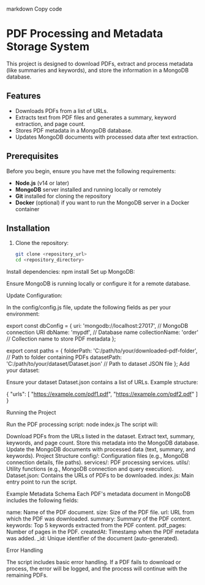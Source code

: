 markdown
Copy code
# PDF Processing and Metadata Storage System

This project is designed to download PDFs, extract and process metadata (like summaries and keywords), and store the information in a MongoDB database.

## Features
- Downloads PDFs from a list of URLs.
- Extracts text from PDF files and generates a summary, keyword extraction, and page count.
- Stores PDF metadata in a MongoDB database.
- Updates MongoDB documents with processed data after text extraction.

## Prerequisites

Before you begin, ensure you have met the following requirements:

- **Node.js** (v14 or later)
- **MongoDB** server installed and running locally or remotely
- **Git** installed for cloning the repository
- **Docker** (optional) if you want to run the MongoDB server in a Docker container

## Installation

1. Clone the repository:

   ```bash
   git clone <repository_url>
   cd <repository_directory>

Install dependencies:
npm install
Set up MongoDB:

Ensure MongoDB is running locally or configure it for a remote database.

Update Configuration:

In the config/config.js file, update the following fields as per your environment:

export const dbConfig = {
    uri: 'mongodb://localhost:27017', // MongoDB connection URI
    dbName: 'mypdf',                  // Database name
    collectionName: 'order'           // Collection name to store PDF metadata
};

export const paths = {
    folderPath: 'C:/path/to/your/downloaded-pdf-folder',   // Path to folder containing PDFs
    datasetPath: 'C:/path/to/your/dataset/Dataset.json'    // Path to dataset JSON file
};
Add your dataset:

Ensure your dataset Dataset.json contains a list of URLs. Example structure:

{
    "urls": [
        "https://example.com/pdf1.pdf",
        "https://example.com/pdf2.pdf"
    ]
}

Running the Project

Run the PDF processing script:
node index.js
The script will:

Download PDFs from the URLs listed in the dataset.
Extract text, summary, keywords, and page count.
Store this metadata into the MongoDB database.
Update the MongoDB documents with processed data (text, summary, and keywords).
Project Structure
config/: Configuration files (e.g., MongoDB connection details, file paths).
services/: PDF processing services.
utils/: Utility functions (e.g., MongoDB connection and query execution).
Dataset.json: Contains the URLs of PDFs to be downloaded.
index.js: Main entry point to run the script.

Example Metadata Schema
Each PDF's metadata document in MongoDB includes the following fields:

name: Name of the PDF document.
size: Size of the PDF file.
url: URL from which the PDF was downloaded.
summary: Summary of the PDF content.
keywords: Top 5 keywords extracted from the PDF content.
pdf_pages: Number of pages in the PDF.
createdAt: Timestamp when the PDF metadata was added.
_id: Unique identifier of the document (auto-generated).

Error Handling

The script includes basic error handling. If a PDF fails to download or process, the error will be logged, and the process will continue with the remaining PDFs.




